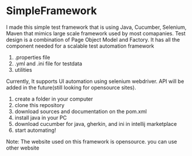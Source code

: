 # SimpleFramework
I made this simple test framework that is using Java, Cucumber, Selenium, Maven that mimics large scale framework used by most comapanies. Test design is a combination of Page Object Model and Factory. It has all the component needed for a scalable test automation framework 
  1. .properties file 
  2. .yml and .ini file for testdata 
  3. utilities

Currently, It supports UI automation using selenium webdriver. API will be added in the future(still looking for opensource sites).


1. create a folder in your computer
2. clone this repository
3. download sources and documentation on the pom.xml
4. install java in your PC 
5. download cucumber for java, gherkin, and ini in intellij marketplace
6. start automating! 


Note:
The website used on this framework is opensource. you can use other website
